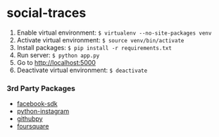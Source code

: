 # social-traces

1. Enable virtual environment: ```$ virtualenv --no-site-packages venv```
2. Activate virtual environment: ```$ source venv/bin/activate```
3. Install packages: ```$ pip install -r requirements.txt```
4. Run server: ```$ python app.py```
5. Go to [http://localhost:5000](http://localhost:5000)
6. Deactivate virtual environment: ```$ deactivate```

### 3rd Party Packages
- [facebook-sdk](https://github.com/pythonforfacebook/facebook-sdk/)
- [python-instagram](https://github.com/Instagram/python-instagram)
- [githubpy](https://github.com/michaelliao/githubpy)
- [foursquare](https://github.com/mLewisLogic/foursquare)
